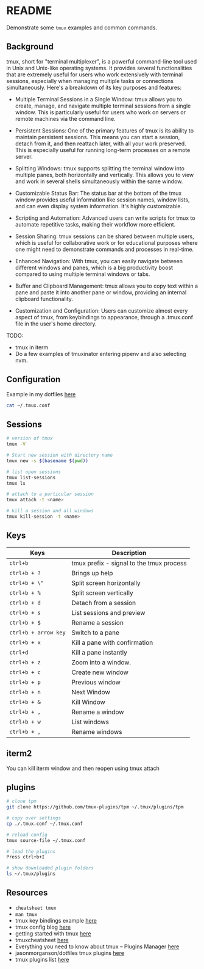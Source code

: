 # README

Demonstrate some `tmux` examples and common commands.  

## Background

tmux, short for "terminal multiplexer", is a powerful command-line tool used in Unix and Unix-like operating systems. It provides several functionalities that are extremely useful for users who work extensively with terminal sessions, especially when managing multiple tasks or connections simultaneously. Here's a breakdown of its key purposes and features:  

* Multiple Terminal Sessions in a Single Window: tmux allows you to create, manage, and navigate multiple terminal sessions from a single window. This is particularly useful for users who work on servers or remote machines via the command line.  

* Persistent Sessions: One of the primary features of tmux is its ability to maintain persistent sessions. This means you can start a session, detach from it, and then reattach later, with all your work preserved. This is especially useful for running long-term processes on a remote server.  

* Splitting Windows: tmux supports splitting the terminal window into multiple panes, both horizontally and vertically. This allows you to view and work in several shells simultaneously within the same window.  

* Customizable Status Bar: The status bar at the bottom of the tmux window provides useful information like session names, window lists, and can even display system information. It's highly customizable.  

* Scripting and Automation: Advanced users can write scripts for tmux to automate repetitive tasks, making their workflow more efficient.  

* Session Sharing: tmux sessions can be shared between multiple users, which is useful for collaborative work or for educational purposes where one might need to demonstrate commands and processes in real-time.  

* Enhanced Navigation: With tmux, you can easily navigate between different windows and panes, which is a big productivity boost compared to using multiple terminal windows or tabs.  

* Buffer and Clipboard Management: tmux allows you to copy text within a pane and paste it into another pane or window, providing an internal clipboard functionality.  

* Customization and Configuration: Users can customize almost every aspect of tmux, from keybindings to appearance, through a .tmux.conf file in the user's home directory.  

TODO:

* tmux in iterm
* Do a few examples of tmuxinator entering pipenv and also selecting nvm.  

## Configuration

Example in my dotfiles [here](https://github.com/chrisguest75/default_dotfiles/blob/master/tmux/.tmux.conf)

```sh
cat ~/.tmux.conf
```

## Sessions

```sh
# version of tmux
tmux -V

# Start new session with directory name
tmux new -s $(basename $(pwd))

# list open sessions
tmux list-sessions 
tmux ls	

# attach to a particular session
tmux attach -t <name>

# kill a session and all windows
tmux kill-session -t <name>
```

## Keys

Keys                 | Description |
----                 | ---- |
`ctrl+b`             | tmux prefix - signal to the tmux process |
`ctrl+b + ?`         | Brings up help |
`ctrl+b + \"`        | Split screen horizontally | 
`ctrl+b + %`         | Split screen vertically | 
`ctrl+b + d`         | Detach from a session | 
`ctrl+b + s`         | List sessions and preview | 
`ctrl+b + $`         | Rename a session |
`ctrl+b + arrow key` | Switch to a pane | 
`ctrl+b + x`         | Kill a pane with confirmation |
`ctrl+d`             | Kill a pane instantly | 
`ctrl+b + z`         | Zoom into a window. |
`ctrl+b + c`         | Create new window |
`ctrl+b + p`         | Previous window |
`ctrl+b + n`         | Next Window |
`ctrl+b + &`         | Kill Window |
`ctrl+b + ,`         | Rename a window |
`ctrl+b + w`         | List windows | 
`ctrl+b + ,`         | Rename windows |

## iterm2

You can kill iterm window and then reopen using tmux attach  

## plugins

```sh
# clone tpm
git clone https://github.com/tmux-plugins/tpm ~/.tmux/plugins/tpm

# copy over settings
cp ./.tmux.conf ~/.tmux.conf

# reload config
tmux source-file ~/.tmux.conf

# load the plugins
Press ctrl+b+I

# show downloaded plugin folders
ls ~/.tmux/plugins
```

## Resources

* `cheatsheet tmux`
* `man tmux`
* tmux key bindings example [here](https://zserge.com/posts/tmux/)
* tmux config blog [here](https://www.hamvocke.com/blog/a-guide-to-customizing-your-tmux-conf/)
* getting started with tmux [here](https://linuxize.com/post/getting-started-with-tmux/)
* tmuxcheatsheet [here](https://tmuxcheatsheet.com/)
* Everything you need to know about tmux – Plugins Manager [here](https://arcolinux.com/everything-you-need-to-know-about-tmux-plugins-manager/)
* jasonmorganson/dotfiles tmux plugins [here](https://github.com/jasonmorganson/dotfiles/blob/master/dot_tmux-plugins)
* tmux plugins list [here](https://github.com/tmux-plugins/list)  
